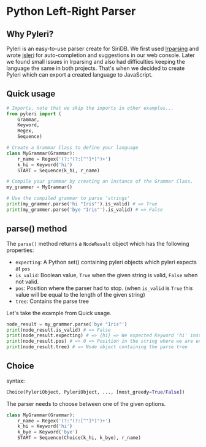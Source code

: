 Python Left-Right Parser
========================

Why Pyleri?
-----------
Pyleri is an easy-to-use parser create for SiriDB. We first used [lrparsing](http://lrparsing.sourceforge.net/doc/html/) and wrote [jsleri](https://github.com/transceptor-technology/jsleri) for auto-completion and suggestions in our web console. Later we found small issues in lrparsing and also had difficulties keeping the language the same in both projects. That's when we decided to create Pyleri which can export a created language to JavaScript.


Quick usage
-----------
```python
# Imports, note that we skip the imports in other examples...
from pyleri import (
    Grammar,
    Keyword,
    Regex,
    Sequence)

# Create a Grammar Class to define your language
class MyGrammar(Grammar):
    r_name = Regex('(?:"(?:[^"]*)")+')
    k_hi = Keyword('hi')
    START = Sequence(k_hi, r_name)

# Compile your grammar by creating an instance of the Grammar Class.
my_grammer = MyGrammar()

# Use the compiled grammar to parse 'strings'
print(my_grammer.parse('hi "Iris"').is_valid) # => True
print(my_grammer.parse('bye "Iris"').is_valid) # => False
```

parse() method
--------------
The `parse()` method returns a `NodeResult` object which has the following properties:
- `expecting`: A Python set() containing pyleri objects which pyleri expects at `pos`
- `is_valid`: Boolean value, `True` when the given string is valid, `False` when not valid.
- `pos`: Position where the parser had to stop. (when `is_valid` is `True` this value will be equal to the length of the given string)
- `tree`: Contains the parse tree

Let's take the example from Quick usage.
```python
node_result = my_grammer.parse('bye "Iris"')
print(node_result.is_valid) # => False
print(node_result.expecting) # => {hi} => We expected Keyword 'hi' instead of bye 
print(node_result.pos) # => 0 => Position in the string where we are expecting the above
print(node_result.tree) # => Node object containing the parse tree
```

Choice
------
syntax:
```python
Choice(PyleriObject, PyleriObject, ..., [most_greedy=True/False])
```
The parser needs to choose between one of the given options.

```python
class MyGrammar(Grammar):
    r_name = Regex('(?:"(?:[^"]*)")+')
    k_hi = Keyword('hi')
    k_bye = Keyword('bye')
    START = Sequence(Choice(k_hi, k_bye), r_name)
```

